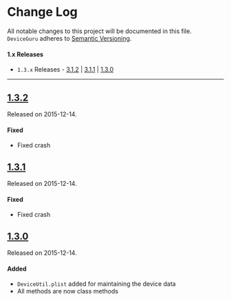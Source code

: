 # Change Log
All notable changes to this project will be documented in this file.
`DeviceGuru` adheres to [Semantic Versioning](http://semver.org/).

#### 1.x Releases
- `1.3.x` Releases - [3.1.2](#9) | [3.1.1](#15) | [1.3.0](#21)

---
## [1.3.2](https://github.com/InderKumarRathore/DeviceGuru/releases/tag/1.3.2)
Released on 2015-12-14.

#### Fixed
- Fixed crash

## [1.3.1](https://github.com/InderKumarRathore/DeviceGuru/releases/tag/1.3.1)
Released on 2015-12-14.

#### Fixed
- Fixed crash

## [1.3.0](https://github.com/InderKumarRathore/DeviceGuru/releases/tag/1.3.0)
Released on 2015-12-14.

#### Added
- `DeviceUtil.plist` added for maintaining the device data
- All methods are now class methods
